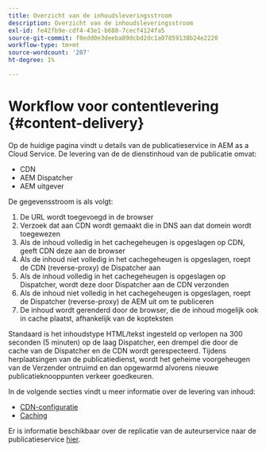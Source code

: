```yaml
---
title: Overzicht van de inhoudsleveringsstroom
description: Overzicht van de inhoudsleveringsstroom
exl-id: fe42fb9e-cdf4-43e1-b688-7cecf4124fa5
source-git-commit: f0edd0e3deeba89dcbd2dc1a07859138b24e2220
workflow-type: tm+mt
source-wordcount: '207'
ht-degree: 1%

---
```


# Workflow voor contentlevering {#content-delivery}

Op de huidige pagina vindt u details van de publicatieservice in AEM as a Cloud Service. De levering van de de dienstinhoud van de publicatie omvat:

* CDN
* AEM Dispatcher
* AEM uitgever

De gegevensstroom is als volgt:

1. De URL wordt toegevoegd in de browser
1. Verzoek dat aan CDN wordt gemaakt die in DNS aan dat domein wordt toegewezen
1. Als de inhoud volledig in het cachegeheugen is opgeslagen op CDN, geeft CDN deze aan de browser
1. Als de inhoud niet volledig in het cachegeheugen is opgeslagen, roept de CDN (reverse-proxy) de Dispatcher aan
1. Als de inhoud volledig in het cachegeheugen is opgeslagen op Dispatcher, wordt deze door Dispatcher aan de CDN verzonden
1. Als de inhoud niet volledig in het cachegeheugen is opgeslagen, roept de Dispatcher (reverse-proxy) de AEM uit om te publiceren
1. De inhoud wordt gerenderd door de browser, die de inhoud mogelijk ook in cache plaatst, afhankelijk van de kopteksten

Standaard is het inhoudstype HTML/tekst ingesteld op verlopen na 300 seconden (5 minuten) op de laag Dispatcher, een drempel die door de cache van de Dispatcher en de CDN wordt gerespecteerd. Tijdens herplaatsingen van de publicatiedienst, wordt het geheime voorgeheugen van de Verzender ontruimd en dan opgewarmd alvorens nieuwe publicatieknooppunten verkeer goedkeuren.

In de volgende secties vindt u meer informatie over de levering van inhoud:
* [CDN-configuratie](/help/implementing/dispatcher/cdn.md)
* [Caching](/help/implementing/dispatcher/caching.md)


Er is informatie beschikbaar over de replicatie van de auteurservice naar de publicatieservice [hier](/help/operations/replication.md).
